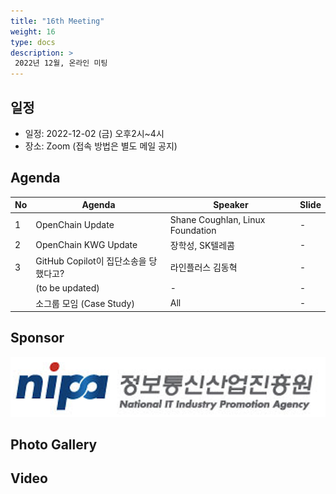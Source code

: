 ```yaml
---
title: "16th Meeting"
weight: 16
type: docs
description: >
 2022년 12월, 온라인 미팅
---
```


## 일정

* 일정: 2022-12-02 (금) 오후2시~4시
* 장소: Zoom (접속 방법은 별도 메일 공지)

## Agenda
| No | Agenda           | Speaker | Slide |
|----|-----------------|------|------|
| 1  | OpenChain Update  | 	Shane Coughlan, Linux Foundation | - |
| 2  | OpenChain KWG Update | 장학성, SK텔레콤 | - |
| 3  | GitHub Copilot이 집단소송을 당했다고? | 라인플러스 김동혁 | - |
|   | (to be updated) | - | - |
|   | 소그룹 모임 (Case Study) | All | - |


## Sponsor
![nipa](./nipg-logo.png)

## Photo Gallery


## Video

